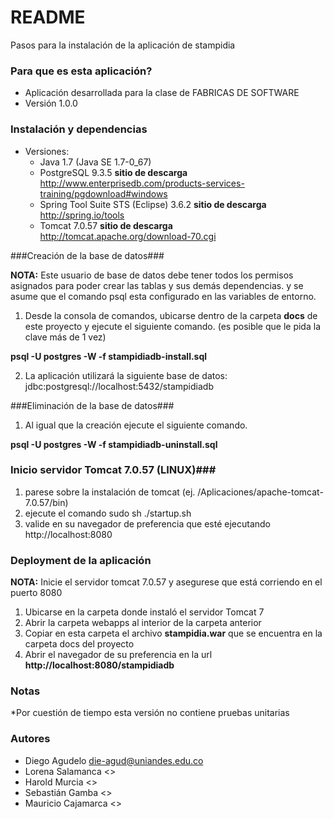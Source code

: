 # README #

Pasos para la instalación de la aplicación de stampidia

### Para que es esta aplicación? ###

* Aplicación desarrollada para la clase de FABRICAS DE SOFTWARE	
* Versión 1.0.0

### Instalación y dependencias ###

* Versiones:
	* Java 1.7 (Java SE 1.7-0_67)
	* PostgreSQL 9.3.5 **sitio de descarga** http://www.enterprisedb.com/products-services-training/pgdownload#windows
	* Spring Tool Suite STS (Eclipse) 3.6.2 **sitio de descarga** http://spring.io/tools
	* Tomcat 7.0.57 **sitio de descarga** http://tomcat.apache.org/download-70.cgi

###Creación de la base de datos###

**NOTA:** Este usuario de base de datos debe tener todos los permisos asignados para poder crear las tablas y sus demás dependencias. y se asume que el comando psql esta configurado en las variables de entorno. 

1. Desde la consola de comandos, ubicarse dentro de la carpeta **docs** de este proyecto y ejecute el siguiente comando. (es posible que le pida la clave más de 1 vez)

**psql -U postgres -W -f stampidiadb-install.sql**

2. La aplicación utilizará la siguiente base de datos: jdbc:postgresql://localhost:5432/stampidiadb

###Eliminación de la base de datos###

1. Al igual que la creación ejecute el siguiente comando.

**psql -U postgres -W -f stampidiadb-uninstall.sql**

### Inicio servidor Tomcat 7.0.57 (LINUX)###
1. parese sobre la instalación de tomcat (ej. /Aplicaciones/apache-tomcat-7.0.57/bin)
2. ejecute el comando sudo sh ./startup.sh
3. valide en su navegador de preferencia que esté ejecutando http://localhost:8080
### Deployment de la aplicación ###

**NOTA:** Inicie el servidor tomcat 7.0.57 y asegurese que está corriendo en el puerto 8080

1. Ubicarse en la carpeta donde instaló el servidor Tomcat 7
2. Abrir la carpeta webapps al interior de la carpeta anterior
3. Copiar en esta carpeta el archivo **stampidia.war** que se encuentra en la carpeta docs del proyecto 
4. Abrir el navegador de su preferencia en la url **http://localhost:8080/stampidiadb**

### Notas ###

*Por cuestión de tiempo esta versión no contiene pruebas unitarias

### Autores ###

* Diego Agudelo <die-agud@uniandes.edu.co>
* Lorena Salamanca <>
* Harold Murcia <>
* Sebastián Gamba <>
* Mauricio Cajamarca <>
